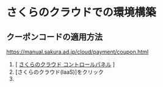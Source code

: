 # さくらのクラウドでの環境構築

## クーポンコードの適用方法

https://manual.sakura.ad.jp/cloud/payment/coupon.html

1. [ [さくらのクラウド コントロールパネル](https://secure.sakura.ad.jp/cloud/) ]
2. [さくらのクラウド(IaaS)]をクリック
3. 


<!--stackedit_data:
eyJoaXN0b3J5IjpbLTU4NTI2Mzk3NF19
-->